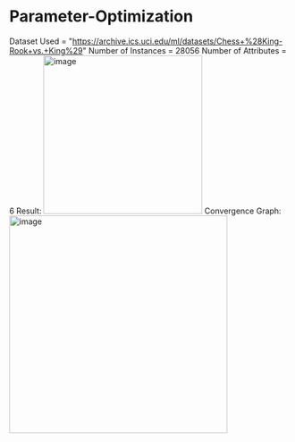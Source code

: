 # Parameter-Optimization
Dataset Used = "https://archive.ics.uci.edu/ml/datasets/Chess+%28King-Rook+vs.+King%29"
Number of Instances = 28056
Number of Attributes = 6
Result:
<img width="284" alt="image" src="https://user-images.githubusercontent.com/79622989/233203707-787c20f7-0184-46ce-9486-313d975191f9.png">
Convergence Graph:
<img width="390" alt="image" src="https://user-images.githubusercontent.com/79622989/233203806-45500df3-9f61-4edb-8852-dacce8efcdbf.png">
